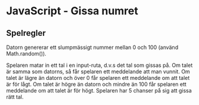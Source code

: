 # JavaScript - Gissa numret

## Spelregler

Datorn genererar ett slumpmässigt nummer mellan 0 och 100 (använd Math.random()). 

Spelaren matar in ett tal i en input-ruta, d.v.s det tal som gissas på. 
Om talet är samma som datorns, så får spelaren ett meddelande att man vunnit. 
Om talet är lägre än datorn och över 0 får spelaren ett meddelande om att talet är för lågt.
Om talet är högre än datorn och mindre än 100 får spelaren ett meddelande om att talet är för högt.
Spelaren har 5 chanser på sig att gissa rätt tal.  

